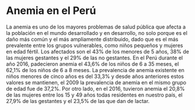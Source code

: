 # Anemia en el Perú
La anemia es uno de los mayores problemas de salud pública que afecta a la población en el mundo desarrollado y en desarrollo, no solo porque es el daño más común y el más ampliamente distribuido, dado que es el más prevalente entre los grupos vulnerables, como niños pequeños y mujeres en edad fértil. Los afectados son el 43% de los menores de 5 años, 38% de las mujeres gestantes y el 29% de las no gestantes.
En el Perú durante el año 2016, padecieron anemia el 43,6% de los niños de 6 a 35 meses, el 62,1% de los niños de 6 a 8 meses. La prevalencia de anemia existente en niños menores de cinco años es del 33,3% y desde años anteriores estos valores se mantienen, el 2009 la prevalencia de anemia en el mismo grupo de edad fue de 37,2%.
Por otro lado, en el 2016, tuvieron anemia el 20,8% de las mujeres entre los 15 y 49 años todas residentes en nuestro país, el 27,9% de las gestantes y el 23,5% de las que dan de lactar.

